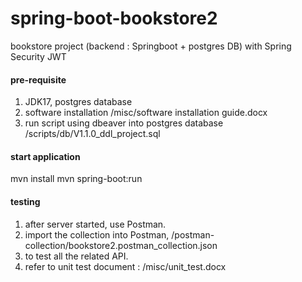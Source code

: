# spring-boot-bookstore2
bookstore project (backend : Springboot + postgres DB) with Spring Security JWT


#### pre-requisite
1. JDK17, postgres database
2. software installation /misc/software installation guide.docx
3. run script using dbeaver into postgres database  /scripts/db/V1.1.0_ddl_project.sql

####  start application
mvn install
mvn spring-boot:run

#### testing
1. after server started, use Postman.
2. import the collection into Postman, /postman-collection/bookstore2.postman_collection.json
3. to test all the related API.
4. refer to unit test document :   /misc/unit_test.docx